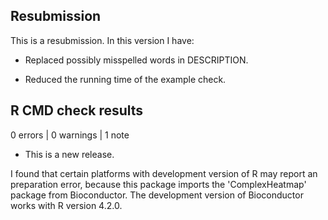 ## Resubmission

This is a resubmission. In this version I have:

* Replaced possibly misspelled words in DESCRIPTION.

* Reduced the running time of the example check.

## R CMD check results

0 errors | 0 warnings | 1 note

* This is a new release.

I found that certain platforms with development version of R may report an preparation error, because this package imports the 'ComplexHeatmap' package from Bioconductor. The development version of Bioconductor works with R version 4.2.0.
